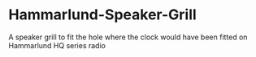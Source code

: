 # Hammarlund-Speaker-Grill
A speaker grill to fit the hole where the clock would have been fitted on Hammarlund HQ series radio
